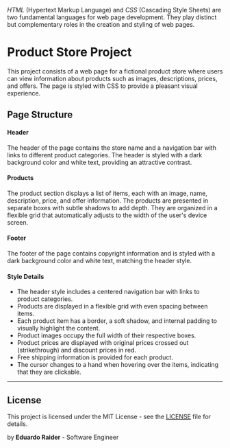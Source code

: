 *HTML* (Hypertext Markup Language) and *CSS* (Cascading Style Sheets) are two fundamental languages for web page development. They play distinct but complementary roles in the creation and styling of web pages.

# Product Store Project

This project consists of a web page for a fictional product store where users can view information about products such as images, descriptions, prices, and offers. The page is styled with CSS to provide a pleasant visual experience.

## Page Structure

#### Header
The header of the page contains the store name and a navigation bar with links to different product categories. The header is styled with a dark background color and white text, providing an attractive contrast.

#### Products
The product section displays a list of items, each with an image, name, description, price, and offer information. The products are presented in separate boxes with subtle shadows to add depth. They are organized in a flexible grid that automatically adjusts to the width of the user's device screen.

#### Footer
The footer of the page contains copyright information and is styled with a dark background color and white text, matching the header style.

#### Style Details
- The header style includes a centered navigation bar with links to product categories.
- Products are displayed in a flexible grid with even spacing between items.
- Each product item has a border, a soft shadow, and internal padding to visually highlight the content.
- Product images occupy the full width of their respective boxes.
- Product prices are displayed with original prices crossed out (strikethrough) and discount prices in red.
- Free shipping information is provided for each product.
- The cursor changes to a hand when hovering over the items, indicating that they are clickable.

---


## License

This project is licensed under the MIT License - see the [LICENSE](LICENSE) file for details.

by **Eduardo Raider** - Software Engineer
